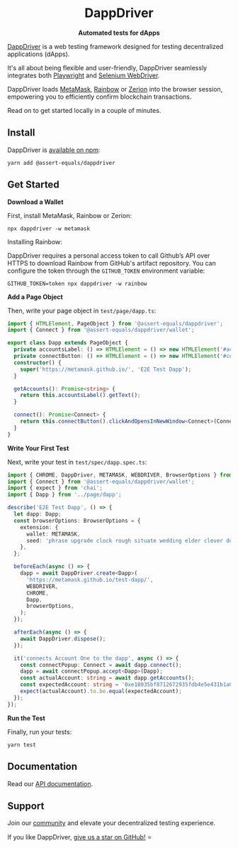 <h1 align="center">
  DappDriver
</h1>
<p align="center">
  <b>Automated tests for dApps</b>
</p>

[DappDriver](https://github.com/assert-equals/dappdriver) is a web testing framework designed for testing decentralized applications (dApps).

It's all about being flexible and user-friendly, DappDriver seamlessly integrates both [Playwright](https://playwright.dev/) and [Selenium WebDriver](https://www.selenium.dev/).

DappDriver loads [MetaMask](https://metamask.io/), [Rainbow](https://rainbow.me/) or [Zerion](https://zerion.io/) into the browser session, empowering you to efficiently confirm blockchain transactions.

Read on to get started locally in a couple of minutes.

## Install

DappDriver is [available on npm](https://www.npmjs.com/package/@assert-equals/dappdriver):

```shell
yarn add @assert-equals/dappdriver
```

## Get Started

**Download a Wallet**

First, install MetaMask, Rainbow or Zerion:

```shell
npx dappdriver -w metamask
```

Installing Rainbow:

DappDriver requires a personal access token to call Github’s API over HTTPS to download Rainbow from GitHub's artifact repository. You can configure the token through the `GITHUB_TOKEN` environment variable:

```shell
GITHUB_TOKEN=token npx dappdriver -w rainbow
```

**Add a Page Object**

Then, write your page object in `test/page/dapp.ts`:

```ts
import { HTMLElement, PageObject } from '@assert-equals/dappdriver';
import { Connect } from '@assert-equals/dappdriver/wallet';

export class Dapp extends PageObject {
  private accountsLabel: () => HTMLElement = () => new HTMLElement('#accounts');
  private connectButton: () => HTMLElement = () => new HTMLElement('#connectButton');
  constructor() {
    super('https://metamask.github.io/', 'E2E Test Dapp');
  }

  getAccounts(): Promise<string> {
    return this.accountsLabel().getText();
  }

  connect(): Promise<Connect> {
    return this.connectButton().clickAndOpensInNewWindow<Connect>(Connect);
  }
}
```

**Write Your First Test**

Next, write your test in `test/spec/dapp.spec.ts`:

```ts
import { CHROME, DappDriver, METAMASK, WEBDRIVER, BrowserOptions } from '@assert-equals/dappdriver';
import { Connect } from '@assert-equals/dappdriver/wallet';
import { expect } from 'chai';
import { Dapp } from '../page/dapp';

describe('E2E Test Dapp', () => {
  let dapp: Dapp;
  const browserOptions: BrowserOptions = {
    extension: {
      wallet: METAMASK,
      seed: 'phrase upgrade clock rough situate wedding elder clever doctor stamp excess tent',
    },
  };

  beforeEach(async () => {
    dapp = await DappDriver.create<Dapp>(
      'https://metamask.github.io/test-dapp/',
      WEBDRIVER,
      CHROME,
      Dapp,
      browserOptions,
    );
  });

  afterEach(async () => {
    await DappDriver.dispose();
  });

  it('connects Account One to the dapp', async () => {
    const connectPopup: Connect = await dapp.connect();
    dapp = await connectPopup.accept<Dapp>(Dapp);
    const actualAccount: string = await dapp.getAccounts();
    const expectedAccount: string = '0xe18035bf8712672935fdb4e5e431b1a0183d2dfc';
    expect(actualAccount).to.be.equal(expectedAccount);
  });
});
```

**Run the Test**

Finally, run your tests:

```shell
yarn test
```

## Documentation

Read our [API documentation](https://assert-equals.github.io/DappDriver/).

## Support

Join our [community](https://github.com/assert-equals/DappDriver/discussions) and elevate your decentralized testing experience.

If you like DappDriver, [give us a star on GitHub!](https://github.com/assert-equals/DappDriver) ⭐
